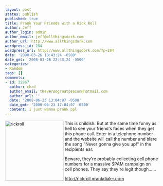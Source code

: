 ```yaml
---
layout: post
status: publish
published: true
title: Prank Your Friends with a Rick Roll
author: Jeff
author_login: admin
author_email: jeff@allthingsdork.com
author_url: http://www.allthingsdork.com
wordpress_id: 284
wordpress_url: http://www.allthingsdork.com/?p=284
date: '2008-03-26 18:43:24 -0500'
date_gmt: '2008-03-26 22:43:24 -0500'
categories:
- Random
tags: []
comments:
- id: 22867
  author: chad
  author_email: theversogreatdeacon@hotmail.com
  author_url: ''
  date: '2008-06-23 13:04:07 -0500'
  date_gmt: '2008-06-23 17:04:07 -0500'
  content: i just wanna prank ppl
---
```

<p><a href="http://www.allthingsdork.com/wp-content/uploads/2008/03/rick.jpg" title="rickroll"><img src="http://www.allthingsdork.com/wp-content/uploads/2008/03/rick.jpg" alt="rickroll" align="left" height="196" width="193" /></a>This is childish. But at the same time funny as hell to see your friend's faces when they get this phone call. Enter in a telephone number and the website will call the number and blare the song "Never gonna give you up!" in the recipients ear.</p>
<p>Beware, they're probably collecting cell phone numbers for a massive SPAM campaign on cell phones.  They say they're legit though......</p>
<p><a href="http://rickroll.prankdialer.com"> http://rickroll.prankdialer.com</a></p>
